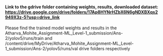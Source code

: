 #### Link to the gdrive folder containing weights, results, downloaded dataset: https://drive.google.com/drive/folders/17Ap8HYNrHZbX6N6gNDXBXqs2949X3z-5?usp=drive_link
Please find the trained model weights and results in the Atharva_Mohite_Assignment-ML_Level-1_submission/Ans-2/yolov5/runs/train and /content/drive/MyDrive/Atharva_Mohite_Assignment-ML_Level-1_submission/Ans-2/yolov5/runs/val drive folders respectively
